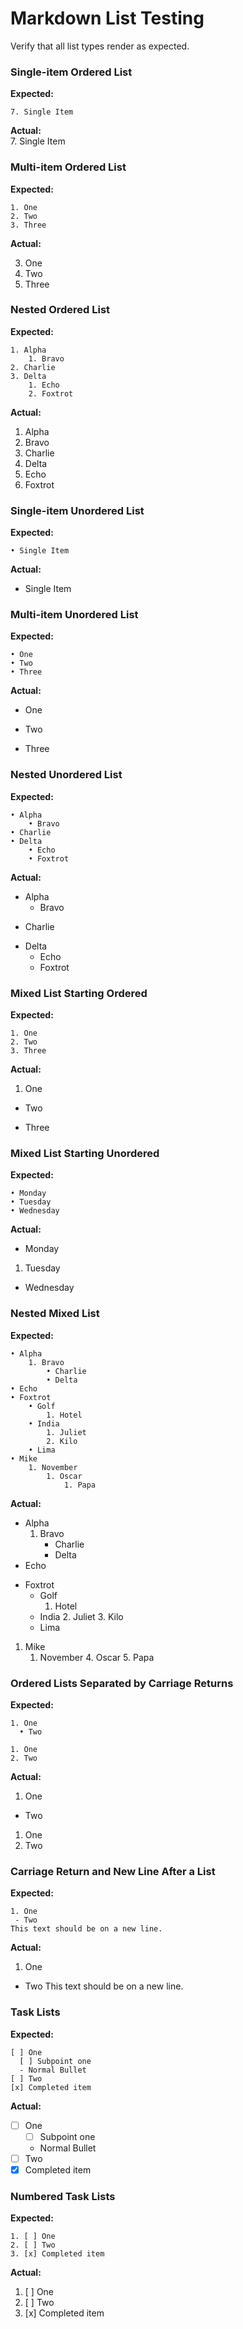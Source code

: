 # Markdown List Testing
Verify that all list types render as expected.

### Single-item Ordered List

**Expected:**  
```
7. Single Item
```

**Actual:**  
7. Single Item

### Multi-item Ordered List  

**Expected:**  
```
1. One
2. Two
3. Three
```

**Actual:**  

3. One  
2. Two  
1. Three  

### Nested Ordered List

**Expected:**  
```
1. Alpha
    1. Bravo
2. Charlie
3. Delta
    1. Echo
    2. Foxtrot
```

**Actual:**  

1. Alpha
  1. Bravo  
1. Charlie  
1. Delta  
  1. Echo  
  1. Foxtrot  

### Single-item Unordered List

**Expected:**  
```
• Single Item
```

**Actual:**  
* Single Item

### Multi-item Unordered List

**Expected:**  
```
• One
• Two
• Three
```

**Actual:**  
* One
- Two
+ Three

### Nested Unordered List

**Expected:**  
```
• Alpha
    • Bravo
• Charlie
• Delta
    • Echo
    • Foxtrot
```

**Actual:**  
+ Alpha
    * Bravo
- Charlie
* Delta
    + Echo
    - Foxtrot

### Mixed List Starting Ordered

**Expected:**  
```
1. One
2. Two
3. Three
```

**Actual:**  

1. One  
+ Two  
- Three  

### Mixed List Starting Unordered

**Expected:**  
```
• Monday
• Tuesday
• Wednesday
```

**Actual:**  
+ Monday
1. Tuesday
* Wednesday

### Nested Mixed List

**Expected:**  
```
• Alpha
    1. Bravo
        • Charlie
        • Delta
• Echo
• Foxtrot
    • Golf
        1. Hotel
    • India
        1. Juliet
        2. Kilo
    • Lima
• Mike
    1. November
        1. Oscar
            1. Papa
```

**Actual:**  
- Alpha
    1. Bravo
        * Charlie
        + Delta
- Echo
* Foxtrot
    + Golf
        1. Hotel
    - India
        2. Juliet
        3. Kilo
    * Lima
1. Mike
    1. November
        4. Oscar
            5. Papa

### Ordered Lists Separated by Carriage Returns

**Expected:**  
```
1. One
  • Two

1. One
2. Two
```

**Actual:**  

1. One
  - Two 
    
    
1. One
2. Two

### Carriage Return and New Line After a List

**Expected:**  
```
1. One
 - Two
This text should be on a new line.
```

**Actual:**  

1. One
 - Two
This text should be on a new line.

### Task Lists

**Expected:**
```
[ ] One
  [ ] Subpoint one
  - Normal Bullet
[ ] Two
[x] Completed item
```

**Actual:**  

- [ ] One
  - [ ] Subpoint one
  - Normal Bullet
- [ ] Two
- [x] Completed item

### Numbered Task Lists

**Expected:**
```
1. [ ] One
2. [ ] Two
3. [x] Completed item
```

**Actual:**  

1. [ ] One
2. [ ] Two
3. [x] Completed item

